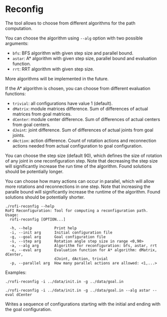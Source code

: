 # Reconfig

The tool allows to choose from different algorithms for the path computation.

You can choose the algorithm using `--alg` option with two possible arguments:

* `bfs`: BFS algorithm with given step size and parallel bound.
* `astar`: A* algorithm with given step size, parallel bound and evaluation function.
* `rrt`: RRT algorithm with given step size.

More algorithms will be implemented in the future.

If the A* algorithm is chosen, you can choose from different evaluation functions:

* `trivial`: all configurations have value 1 (default).
* `dMatrix`: module matrices difference. Sum of differences of actual matrices from goal matrices.
* `dCenter`: module center difference. Sum of differences of actual centers from goal centers.
* `dJoint`: joint difference. Sum of differences of actual joints from goal joints.
* `dAction`: action difference. Count of rotation actions and reconnection actions needed from
actual configuration to goal configuration.

You can choose the step size (default 90), which defines the size of rotation of
any joint in one reconfiguration step. Note that decreasing the step size will significantly
increase the run time of the algorithm. Found solutions should be potentially longer.

You can choose how many actions can occur in parallel, which will allow more rotations
and reconnections in one step. Note that increasing the paralle bound will significantly
increase the runtime of the algorithm. Found solutions should be potentially shorter.

```
./rofi-reconfig --help
RoFI Reconfiguration: Tool for computing a reconfiguration path.
Usage:
  rofi-reconfig [OPTION...]

  -h, --help          Print help
  -i, --init arg      Initial configuration file
  -g, --goal arg      Goal configuration file
  -s, --step arg      Rotation angle step size in range <0,90>
  -a, --alg arg       Algorithm for reconfiguration: bfs, astar, rrt
  -e, --eval arg      Evaluation function for A* algorithm: dMatrix, dCenter,
                      dJoint, dAction, trivial
  -p, --parallel arg  How many parallel actions are allowed: <1,...>
```

Examples:

```
./rofi-reconfig -i ../data/init.in -g ../data/goal.in
```

```
./rofi-reconfig -i ../data/init.in -g ../data/goal.in --alg astar --eval dCenter
```

Writes a sequence of configurations starting with the initial and ending with the goal configuration.
